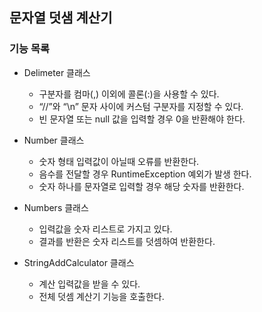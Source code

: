 ## 문자열 덧샘 계산기

### 기능 목록

- Delimeter 클래스
  - 구분자를 컴마(,) 이외에 콜론(:)을 사용할 수 있다.
  - “//”와 “\n” 문자 사이에 커스텀 구분자를 지정할 수 있다.
  - 빈 문자열 또는 null 값을 입력할 경우 0을 반환해야 한다.
    

- Number 클래스
  - 숫자 형태 입력값이 아닐때 오류를 반환한다.
  - 음수를 전달할 경우 RuntimeException 예외가 발생 한다.  
  - 숫자 하나를 문자열로 입력할 경우 해당 숫자를 반환한다.

  
- Numbers 클래스
  - 입력값을 숫자 리스트로 가지고 있다.
  - 결과를 반환은 숫자 리스트를 덧셈하여 반환한다.
  

- StringAddCalculator 클래스
  - 계산 입력값을 받을 수 있다.
  - 전체 덧셈 계산기 기능을 호출한다.

    
    
  

